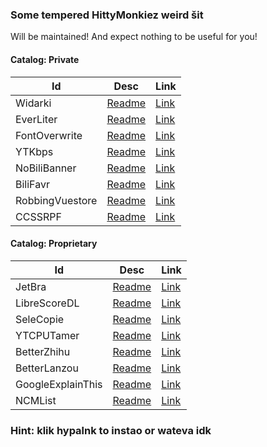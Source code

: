 ### Some tempered HittyMonkiez weird šit

Will be maintained! And expect nothing to be useful for you!

#### Catalog: Private

|Id|Desc|Link|
|-|-|-|
|Widarki|[Readme](https://github.com/HittyGubby/Temperkey/blob/main/Widarki/Widarki.md)|[Link](https://raw.githubusercontent.com/HittyGubby/Temperkey/refs/heads/main/Widarki/Widarki.js)|
|EverLiter|[Readme](https://github.com/HittyGubby/Temperkey/blob/main/EverLiter/EverLiter.md)|[Link](https://raw.githubusercontent.com/HittyGubby/Temperkey/refs/heads/main/EverLiter/EverLiter.js)|
|FontOverwrite|[Readme](https://github.com/HittyGubby/Temperkey/blob/main/FontOverwrite/FontOverwrite.md)|[Link](https://raw.githubusercontent.com/HittyGubby/Temperkey/refs/heads/main/FontOverwrite/FontOverwrite.js)|
|YTKbps|[Readme](https://github.com/HittyGubby/Temperkey/blob/main/YTKbps/YTKbps.md)|[Link](https://raw.githubusercontent.com/HittyGubby/Temperkey/refs/heads/main/YTKbps/YTKbps.js)|
|NoBiliBanner|[Readme](https://github.com/HittyGubby/Temperkey/blob/main/NoBiliBanner/NoBiliBanner.md)|[Link](https://raw.githubusercontent.com/HittyGubby/Temperkey/refs/heads/main/NoBiliBanner/NoBiliBanner.js)|
|BiliFavr|[Readme](https://github.com/HittyGubby/Temperkey/blob/main/BiliFavr/BiliFavr.md)|[Link](https://raw.githubusercontent.com/HittyGubby/Temperkey/refs/heads/main/BiliFavr/BiliFavr.js)|
|RobbingVuestore|[Readme](https://github.com/HittyGubby/Temperkey/blob/main/RobbingVuestore/RobbingVuestore.md)|[Link](https://raw.githubusercontent.com/HittyGubby/Temperkey/refs/heads/main/RobbingVuestore/RobbingVuestore.js)|
|CCSSRPF|[Readme](https://github.com/HittyGubby/Temperkey/blob/main/CCSSRPF/CCSSRPF.md)|[Link](https://raw.githubusercontent.com/HittyGubby/Temperkey/refs/heads/main/CCSSRPF/CCSSRPF.js)|

#### Catalog: Proprietary

|Id|Desc|Link|
|-|-|-|
|JetBra|[Readme](https://github.com/HittyGubby/Temperkey/blob/main/JetBra/JetBra.md)|[Link](https://raw.githubusercontent.com/HittyGubby/Temperkey/refs/heads/main/JetBra/JetBra.js)|
|LibreScoreDL|[Readme](https://github.com/HittyGubby/Temperkey/blob/main/LibreScoreDL/LibreScoreDL.md)|[Link](https://raw.githubusercontent.com/HittyGubby/Temperkey/refs/heads/main/LibreScoreDL/LibreScoreDL.js)|
|SeleCopie|[Readme](https://github.com/HittyGubby/Temperkey/blob/main/SeleCopie/SeleCopie.md)|[Link](https://raw.githubusercontent.com/HittyGubby/Temperkey/refs/heads/main/SeleCopie/SeleCopie.js)|
|YTCPUTamer|[Readme](https://github.com/HittyGubby/Temperkey/blob/main/YTCPUTamer/YTCPUTamer.md)|[Link](https://raw.githubusercontent.com/HittyGubby/Temperkey/refs/heads/main/YTCPUTamer/YTCPUTamer.js)|
|BetterZhihu|[Readme](https://github.com/HittyGubby/Temperkey/blob/main/BetterZhihu/BetterZhihu.md)|[Link](https://raw.githubusercontent.com/HittyGubby/Temperkey/refs/heads/main/BetterZhihu/BetterZhihu.js)|
|BetterLanzou|[Readme](https://github.com/HittyGubby/Temperkey/blob/main/BetterLanzou/BetterLanzou.md)|[Link](https://raw.githubusercontent.com/HittyGubby/Temperkey/refs/heads/main/BetterLanzou/BetterLanzou.js)|
|GoogleExplainThis|[Readme](https://github.com/HittyGubby/Temperkey/blob/main/GoogleExplainThis/GoogleExplainThis.md)|[Link](https://raw.githubusercontent.com/HittyGubby/Temperkey/refs/heads/main/GoogleExplainThis/GoogleExplainThis.js)|
|NCMList|[Readme](https://github.com/HittyGubby/Temperkey/blob/main/NCMList/NCMList.md)|[Link](https://raw.githubusercontent.com/HittyGubby/Temperkey/refs/heads/main/NCMList/NCMList.js)|

### Hint: klik hypalnk to instao or wateva idk